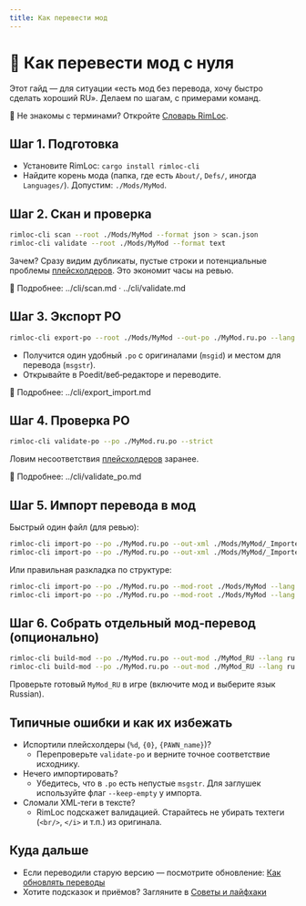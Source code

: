 ```yaml
---
title: Как перевести мод
---
```


# 🧭 Как перевести мод с нуля

Этот гайд — для ситуации «есть мод без перевода, хочу быстро сделать хороший RU». Делаем по шагам, с примерами команд.

📌 Не знакомы с терминами? Откройте [Словарь RimLoc](../glossary.md).

## Шаг 1. Подготовка

- Установите RimLoc: `cargo install rimloc-cli`
- Найдите корень мода (папка, где есть `About/`, `Defs/`, иногда `Languages/`). Допустим: `./Mods/MyMod`.

## Шаг 2. Скан и проверка

```bash
rimloc-cli scan --root ./Mods/MyMod --format json > scan.json
rimloc-cli validate --root ./Mods/MyMod --format text
```

Зачем? Сразу видим дубликаты, пустые строки и потенциальные проблемы [плейсхолдеров](../glossary.md#плейсхолдер). Это экономит часы на ревью.

📌 Подробнее: ../cli/scan.md · ../cli/validate.md

## Шаг 3. Экспорт PO

```bash
rimloc-cli export-po --root ./Mods/MyMod --out-po ./MyMod.ru.po --lang ru
```

- Получится один удобный `.po` с оригиналами (`msgid`) и местом для перевода (`msgstr`).
- Открывайте в Poedit/веб‑редакторе и переводите.

📌 Подробнее: ../cli/export_import.md

## Шаг 4. Проверка PO

```bash
rimloc-cli validate-po --po ./MyMod.ru.po --strict
```

Ловим несоответствия [плейсхолдеров](../glossary.md#плейсхолдер) заранее.

📌 Подробнее: ../cli/validate_po.md

## Шаг 5. Импорт перевода в мод

Быстрый один файл (для ревью):
```bash
rimloc-cli import-po --po ./MyMod.ru.po --out-xml ./Mods/MyMod/_Imported.xml --dry-run
rimloc-cli import-po --po ./MyMod.ru.po --out-xml ./Mods/MyMod/_Imported.xml
```

Или правильная разкладка по структуре:
```bash
rimloc-cli import-po --po ./MyMod.ru.po --mod-root ./Mods/MyMod --lang ru --report --dry-run
rimloc-cli import-po --po ./MyMod.ru.po --mod-root ./Mods/MyMod --lang ru --report
```

## Шаг 6. Собрать отдельный мод‑перевод (опционально)

```bash
rimloc-cli build-mod --po ./MyMod.ru.po --out-mod ./MyMod_RU --lang ru --dry-run
rimloc-cli build-mod --po ./MyMod.ru.po --out-mod ./MyMod_RU --lang ru
```

Проверьте готовый `MyMod_RU` в игре (включите мод и выберите язык Russian).

## Типичные ошибки и как их избежать

- Испортили плейсхолдеры (`%d`, `{0}`, `{PAWN_name}`)?
  - Перепроверьте `validate-po` и верните точное соответствие исходнику.
- Нечего импортировать?
  - Убедитесь, что в `.po` есть непустые `msgstr`. Для заглушек используйте флаг `--keep-empty` у импорта.
- Сломали XML‑теги в тексте?
  - RimLoc подскажет валидацией. Старайтесь не убирать техтеги (`<br/>`, `</i>` и т.п.) из оригинала.

## Куда дальше

- Если переводили старую версию — посмотрите обновление: [Как обновлять переводы](update_translations.md)
- Хотите подсказок и приёмов? Загляните в [Советы и лайфхаки](../tips.md)

